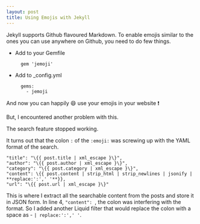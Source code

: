 ```yaml
---
layout: post
title: Using Emojis with Jekyll
---
```



Jekyll supports Github flavoured Markdown. To enable emojis similar to the ones you can use anywhere on Github, you need to do few things.

+ Add to your Gemfile

        gem 'jemoji'

+ Add to _config.yml

        gems:
          - jemoji
        
And now you can happily :smile: use your emojis in your website :exclamation:

But, I encountered another problem with this. 

The search feature stopped working. 

It turns out that the colon `:` of the `:emoji:` was screwing up with the YAML format of the search.

```
"title": "\{{ post.title | xml_escape }\}",
"author": "\{{ post.author | xml_escape }\}",
"category": "\{{ post.category | xml_escape }\}",
"content": \{{ post.content | strip_html | strip_newlines | jsonify | **replace:':',' '**}},
"url": "\{{ post.url | xml_escape }\}"
```
This is where I extract all the searchable content from the posts and store it in JSON form.
In line 4, `"content": `, the colon was interfering with the format.
So I added another Liquid filter that would replace the colon with a space as - `| replace:':',' '`.